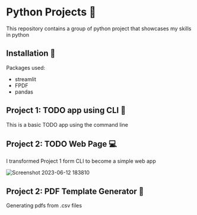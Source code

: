 
# Python Projects 🐍

This repository contains a group of python project that showcases my skills in python

## Installation 🔽

Packages used:

- streamlit 
- FPDF
- pandas






    

## Project 1: TODO app using CLI 🦾

This is a basic TODO app using the command line


## Project 2: TODO Web Page 💻

I transformed Project 1 form CLI to become a simple web app

![Screenshot 2023-06-12 183810](https://github.com/hadysoufan/Python-Projects/assets/110059893/1768dedb-1220-4b64-88d2-262d977bb074)

## Project 2: PDF Template Generator 📂

Generating pdfs from .csv files


